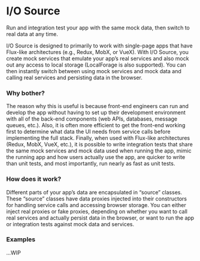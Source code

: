 # I/O Source

Run and integration test your app with the same mock data, then switch to real data at any time.

I/O Source is designed to primarily to work with single-page apps that have Flux-like architectures (e.g., Redux, MobX, or VueX). With I/O Source, you create mock services that emulate your app’s real services and also mock out any access to local storage (LocalForage is also supported). You can then instantly switch between using mock services and mock data and calling real services and persisting data in the browser.

### Why bother?

The reason why this is useful is because front-end engineers can run and develop the app without having to set up their development environment with all of the back-end components (web APIs, databases, message queues, etc.). Also, it is often more efficient to get the front-end working first to determine what data the UI needs from service calls before implementing the full stack. Finally, when used with Flux-like architectures (Redux, MobX, VueX, etc.), it is possible to write integration tests that share the same mock services and mock data used when running the app, mimic the running app and how users actually use the app, are quicker to write than unit tests, and most importantly, run nearly as fast as unit tests.

### How does it work?

Different parts of your app’s data are encapsulated in “source” classes. These “source” classes have data proxies injected into their constructors for handling service calls and accessing browser storage. You can either inject real proxies or fake proxies, depending on whether you want to call real services and actually persist data in the browser, or want to run the app or integration tests against mock data and services.

### Examples

...WIP
